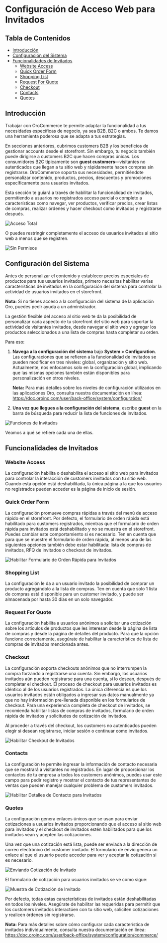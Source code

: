 # Configuración de Acceso Web para Invitados

## Tabla de Contenidos
- [Introducción](#introducción)
- [Configuración del Sistema](#configuración-del-sistema)
- [Funcionalidades de Invitados](#funcionalidades-de-invitados)
  - [Website Access](#website-access)
  - [Quick Order Form](#quick-order-form)
  - [Shopping List](#shopping-list)
  - [Request For Quote](#request-for-quote)
  - [Checkout](#checkout)
  - [Contacts](#contacts)
  - [Quotes](#quotes)

## Introducción

Trabajar con OroCommerce te permite adaptar la funcionalidad a tus necesidades específicas de negocio, ya sea B2B, B2C o ambos. Te damos una herramienta poderosa que se adapta a tus estrategias.

En secciones anteriores, cubrimos customers B2B y los beneficios de gestionar accounts desde el storefront. Sin embargo, tu negocio también puede dirigirse a customers B2C que hacen compras únicas. Los consumidores B2C típicamente son **guest customers**—visitantes no autenticados que llegan a tu sitio web y rápidamente hacen compras sin registrarse. OroCommerce soporta sus necesidades, permitiéndote personalizar contenido, productos, precios, descuentos y promociones específicamente para usuarios invitados.

Esta sección te guiará a través de habilitar la funcionalidad de invitados, permitiendo a usuarios no registrados acceso parcial o completo a características como navegar, ver productos, verificar precios, crear listas de compras, realizar órdenes y hacer checkout como invitados y registrarse después.

![Acceso Total](https://hive.oroinc.com/wp-content/uploads/sites/21/2021/02/total_access-1.png)

O puedes restringir completamente el acceso de usuarios invitados al sitio web a menos que se registren.

![Sin Permisos](https://hive.oroinc.com/wp-content/uploads/sites/21/2021/02/no_permissions-1-768x424.png)

## Configuración del Sistema

Antes de personalizar el contenido y establecer precios especiales de productos para tus usuarios invitados, primero necesitas habilitar varias características de invitados en la configuración del sistema para controlar la actividad de usuarios invitados en el storefront.

**Nota:** Si no tienes acceso a la configuración del sistema de la aplicación Oro, puedes pedir ayuda a un administrador.

La gestión flexible del acceso al sitio web te da la posibilidad de personalizar cada aspecto de tu storefront del sitio web para soportar la actividad de visitantes invitados, desde navegar el sitio web y agregar los productos seleccionados a una lista de compras hasta completar su orden.

Para eso:

1. **Navega a la configuración del sistema** bajo **System > Configuration**. Las configuraciones que se refieren a la funcionalidad de invitados se pueden modificar en tres niveles: global, organización y sitio web. Actualmente, nos enfocamos solo en la configuración global, implicando que las mismas opciones también están disponibles para personalización en otros niveles.

   **Nota:** Para más detalles sobre los niveles de configuración utilizados en las aplicaciones Oro, consulta nuestra documentación en línea: https://doc.oroinc.com/user/back-office/system/configuration/

2. **Una vez que llegues a la configuración del sistema**, escribe **guest** en la barra de búsqueda para reducir la lista de funciones de invitados.

![Funciones de Invitados](https://hive.oroinc.com/wp-content/uploads/sites/21/2021/02/guest_functions-1-768x409.png)

Veamos a qué se refiere cada una de ellas.

## Funcionalidades de Invitados

### Website Access

La configuración habilita o deshabilita el acceso al sitio web para invitados para controlar la interacción de customers invitados con tu sitio web. Cuando esta opción está deshabilitada, la única página a la que los usuarios no registrados pueden acceder es la página de inicio de sesión.

### Quick Order Form

La configuración promueve compras rápidas a través del menú de acceso rápido en el storefront. Por defecto, el formulario de orden rápida está habilitado para customers registrados, mientras que el formulario de orden rápida para invitados está deshabilitado y no se muestra en el storefront. Puedes cambiar este comportamiento si es necesario. Ten en cuenta que para que se muestre el formulario de orden rápida, al menos una de las siguientes opciones también debe estar habilitada: lista de compras de invitados, RFQ de invitados o checkout de invitados.

![Habilitar Formulario de Orden Rápida para Invitados](https://hive.oroinc.com/wp-content/uploads/sites/21/2021/02/enable_guest_quick_order_form-1-768x395.png)

### Shopping List

La configuración le da a un usuario invitado la posibilidad de comprar un producto agregándolo a la lista de compras. Ten en cuenta que solo 1 lista de compras está disponible para un customer invitado, y puede ser almacenada por hasta 30 días en un solo navegador.

### Request For Quote

La configuración habilita a usuarios anónimos a solicitar una cotización sobre los artículos de productos que les interesan desde la página de lista de compras y desde la página de detalles del producto. Para que la opción funcione correctamente, asegúrate de habilitar la característica de lista de compras de invitados mencionada antes.

### Checkout

La configuración soporta checkouts anónimos que no interrumpen la compra forzando a registrarse una cuenta. Sin embargo, los usuarios invitados aún pueden registrarse para una cuenta, si lo desean, después de completar el checkout. El proceso de checkout para usuarios invitados es idéntico al de los usuarios registrados. La única diferencia es que los usuarios invitados están obligados a ingresar sus datos manualmente ya que no hay información pre-llenada disponible en los formularios de checkout. Para una experiencia completa de checkout de invitados, se recomienda habilitar listas de compras de invitados, formulario de orden rápida de invitados y solicitudes de cotización de invitados.

Al proceder a través del checkout, los customers no autenticados pueden elegir si desean registrarse, iniciar sesión o continuar como invitados.

![Habilitar Checkout de Invitados](https://hive.oroinc.com/wp-content/uploads/sites/21/2021/02/enable_guest_checkout-1-768x332.png)

### Contacts

La configuración te permite ingresar la información de contacto necesaria que se mostrará a visitantes no registrados. En lugar de proporcionar los contactos de tu empresa a todos los customers anónimos, puedes usar este campo para pedir registro y mostrar el contacto de tus representantes de ventas que pueden manejar cualquier problema de customers invitados.

![Habilitar Detalles de Contacto para Invitados](https://hive.oroinc.com/wp-content/uploads/sites/21/2021/02/enable_guest_contact_details-1-768x684.png)

### Quotes

La configuración genera enlaces únicos que se usan para enviar cotizaciones a usuarios invitados proporcionando que el acceso al sitio web para invitados y el checkout de invitados estén habilitados para que los invitados vean y acepten las cotizaciones.

Una vez que una cotización está lista, puede ser enviada a la dirección de correo electrónico del customer invitado. El formulario de envío genera un enlace al que el usuario puede acceder para ver y aceptar la cotización si es necesario.

![Enviando Cotización de Invitado](https://hive.oroinc.com/wp-content/uploads/sites/21/2021/02/sending_guest_quote-1-768x509.png)

El formulario de cotización para usuarios invitados se ve como sigue:

![Muestra de Cotización de Invitado](https://hive.oroinc.com/wp-content/uploads/sites/21/2021/02/guest_quote_sample-1-768x466.png)

Por defecto, todas estas características de invitados están deshabilitadas en todos los niveles. Asegúrate de habilitar las requeridas para permitir que los customers invitados interactúen con tu sitio web, soliciten cotizaciones y realicen órdenes sin registrarse.

**Nota:** Para más detalles sobre cómo configurar cada característica de invitados individualmente, consulta nuestra documentación en línea: https://doc.oroinc.com/user/back-office/system/configuration/commerce/